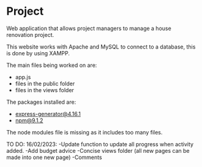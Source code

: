 # Project
Web application that allows project managers to manage a house renovation project.

This website works with Apache and MySQL to connect to a database, this is done by using XAMPP.

The main files being worked on are:
- app.js
- files in the public folder
- files in the views folder

The packages installed are:
- express-generator@4.16.1
- npm@9.1.2

The node modules file is missing as it includes too many files.

TO DO:
16/02/2023:
-Update function to update all progress when activity added.
-Add budget advice
-Concise views folder (all new pages can be made into one new page)
-Comments
